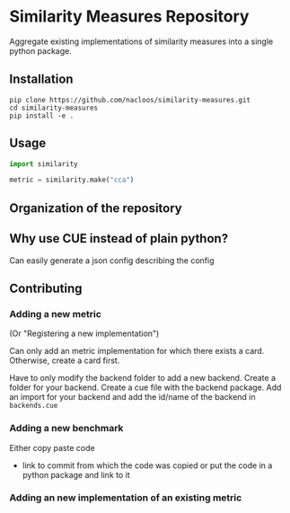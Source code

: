 # Similarity Measures Repository

Aggregate existing implementations of similarity measures into a single python package.

## Installation

 ```
 pip clone https://github.com/nacloos/similarity-measures.git
 cd similarity-measures
 pip install -e .
 ```

## Usage

```python
import similarity

metric = similarity.make("cca")
```

## Organization of the repository

## Why use CUE instead of plain python?
Can easily generate a json config describing the config

## Contributing
### Adding a new metric
(Or "Registering a new implementation")

Can only add an metric implementation for which there exists a card. Otherwise, create a card first.

Have to only modify the backend folder to add a new backend.
Create a folder for your backend. Create a cue file with the backend package.
Add an import for your backend and add the id/name of the backend in `backends.cue`


### Adding a new benchmark
Either copy paste code
* link to commit from which the code was copied
or put the code in a python package and link to it


### Adding an new implementation of an existing metric


